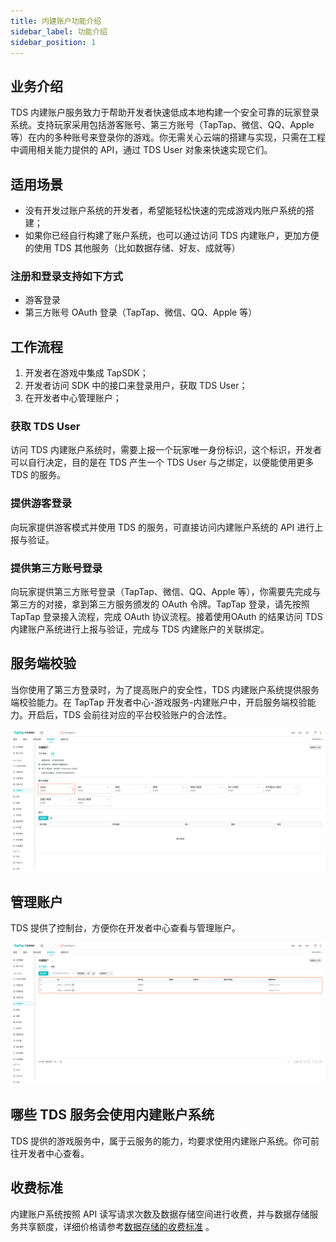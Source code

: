 ```yaml
---
title: 内建账户功能介绍
sidebar_label: 功能介绍
sidebar_position: 1
---
```


## 业务介绍

TDS 内建账户服务致力于帮助开发者快速低成本地构建一个安全可靠的玩家登录系统。支持玩家采用包括游客账号、第三方账号（TapTap、微信、QQ、Apple 等）在内的多种账号来登录你的游戏。你无需关心云端的搭建与实现，只需在工程中调用相关能力提供的 API，通过 TDS User 对象来快速实现它们。

## 适用场景

- 没有开发过账户系统的开发者，希望能轻松快速的完成游戏内账户系统的搭建；
- 如果你已经自行构建了账户系统，也可以通过访问 TDS 内建账户，更加方便的使用 TDS 其他服务（比如数据存储、好友、成就等）

### 注册和登录支持如下方式

- 游客登录
- 第三方账号 OAuth 登录（TapTap、微信、QQ、Apple 等）

## 工作流程

1. 开发者在游戏中集成 TapSDK；
2. 开发者访问 SDK 中的接口来登录用户，获取 TDS User；
3. 在开发者中心管理账户；

### 获取 TDS User

访问 TDS 内建账户系统时，需要上报一个玩家唯一身份标识，这个标识，开发者可以自行决定，目的是在 TDS 产生一个 TDS User 与之绑定，以便能使用更多 TDS 的服务。

### 提供游客登录

向玩家提供游客模式并使用 TDS 的服务，可直接访问内建账户系统的 API 进行上报与验证。

### 提供第三方账号登录

向玩家提供第三方账号登录（TapTap、微信、QQ、Apple 等），你需要先完成与第三方的对接，拿到第三方服务颁发的 OAuth 令牌。TapTap 登录，请先按照 TapTap 登录接入流程，完成 OAuth 协议流程。接着使用OAuth 的结果访问 TDS 内建账户系统进行上报与验证，完成与 TDS 内建账户的关联绑定。

## 服务端校验

当你使用了第三方登录时，为了提高账户的安全性，TDS 内建账户系统提供服务端校验能力。在 TapTap 开发者中心-游戏服务-内建账户中，开启服务端校验能力。开启后，TDS 会前往对应的平台校验账户的合法性。

![第三方集成](/img/tdsuser-oauth-providers.png)

## 管理账户

TDS 提供了控制台，方便你在开发者中心查看与管理账户。

![用户管理](/img/lc-users-console.png)

## 哪些 TDS 服务会使用内建账户系统

TDS 提供的游戏服务中，属于云服务的能力，均要求使用内建账户系统。你可前往开发者中心查看。

## 收费标准

内建账户系统按照 API 读写请求次数及数据存储空间进行收费，并与数据存储服务共享额度，详细价格请参考[数据存储的收费标准](https://developer.taptap.com/product-intro/cloud-storage) 。
